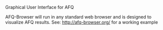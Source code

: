Graphical User Interface for AFQ

AFQ-Browser will run in any standard web browser and is designed
to visualize AFQ results. See: http://afq-browser.org/ for a working example
